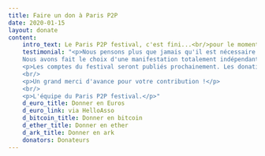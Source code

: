 ```yaml
---
title: Faire un don à Paris P2P
date: 2020-01-15
layout: donate
content:
    intro_text: Le Paris P2P festival, c'est fini...<br/>pour le moment !
    testimonial: "<p>Nous pensons plus que jamais qu'il est nécessaire d'offrir des rencontres P2P gratuites et libres d'accès, invitant chacun à participer et intervenir, et portant aussi bien sur des sujets techniques que grand public.
    Nous avons fait le choix d'une manifestation totalement indépendante, et donc non-commerciale, sans sponsors ni logos.</p><p>Cela a été rendu possible grâce à tous nos soutiens, à commencer par les intervenants sur les ateliers et conférences, par Ground Control, et aussi parce que nous, organisateurs au sein du collectif Osmose, avons financé et travaillé bénévolement pour rendre le festival possible.</p><p>Aidez-nous à équilibrer nos comptes et à rendre le P2P festival pérenne en faisant une donation, aussi modeste soit-elle. Toute donation est aussi la manifestation d'un soutien individuel et enracine le projet dans un collectif qui est sa raison d'être.</p>
    <p>Les comptes du festival seront publiés prochainement. Les donations seront affectées aux dépenses du festival passé ou à celles des prochaines manifestations. Pour toute question sur ce sujet, merci de nous écrire à <a href='mailto:festival@p2p.paris'>festival@p2p.paris</a>.</p>
    <br/>
    <p>Un grand merci d'avance pour votre contribution !</p>
    <br/>
    <p>L'équipe du Paris P2P festival.</p>"
    d_euro_title: Donner en Euros
    d_euro_link: via HelloAsso
    d_bitcoin_title: Donner en bitcoin
    d_ether_title: Donner en ether
    d_ark_title: Donner en ark
    donators: Donateurs
---
```





